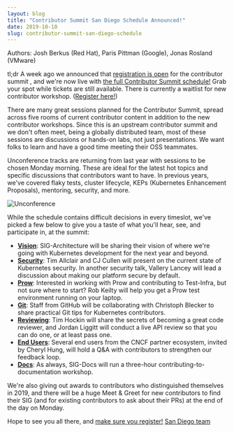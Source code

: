 ```yaml
---
layout: blog
title: "Contributor Summit San Diego Schedule Announced!"
date: 2019-10-10
slug: contributor-summit-san-diego-schedule
---
```



Authors: Josh Berkus (Red Hat), Paris Pittman (Google), Jonas Rosland (VMware)

tl;dr A week ago we announced that [registration is open][reg] for the contributor
summit , and we're now live with [the full Contributor Summit schedule!][schedule]
Grab your spot while tickets are still available. There is currently a waitlist
for new contributor workshop.  ([Register here!][reg])

There are many great sessions planned for the Contributor Summit, spread across
five rooms of current contributor content in addition to the new contributor
workshops. Since this is an upstream contributor summit and we don't often meet,
being a globally distributed team, most of these sessions are discussions or
hands-on labs, not just presentations.  We want folks to learn and have a
good time meeting their OSS teammates.

Unconference tracks are returning from last year with sessions to be chosen
Monday morning. These are ideal for the latest hot topics and specific
discussions that contributors want to have. In previous years, we've covered
flaky tests, cluster lifecycle, KEPs (Kubernetes Enhancement Proposals), mentoring,
security, and more.

![Unconference](/images/blog/2019-10-10-contributor-summit-san-diego-schedule/DSCF0806.jpg)

While the schedule contains difficult decisions in every timeslot, we've picked
a few below to give you a taste of what you'll hear, see, and participate in, at
the summit:

* **[Vision]**: SIG-Architecture will be sharing their vision of where we're going
  with Kubernetes development for the next year and beyond.
* **[Security]**: Tim Allclair and CJ Cullen will present on the current state of
  Kubernetes security. In another security talk, Vallery Lancey will lead a
  discussion about making our platform secure by default.
* **[Prow]**: Interested in working with Prow and contributing to Test-Infra, but
  not sure where to start?  Rob Keilty will help you get a Prow test environment
  running on your laptop.
* **[Git]**: Staff from GitHub will be collaborating with Christoph Blecker to share
  practical Git tips for Kubernetes contributors.
* **[Reviewing]**: Tim Hockin will share the secrets of becoming a great code
  reviewer, and Jordan Liggitt will conduct a live API review so that you can do
  one, or at least pass one.
* **[End Users]**: Several end users from the CNCF partner ecosystem, invited by
  Cheryl Hung, will hold a Q&A with contributors to strengthen our feedback loop.
* **[Docs]**: As always, SIG-Docs will run a three-hour contributing-to-documentation
  workshop.

We're also giving out awards to contributors who distinguished themselves in 2019,
and there will be a huge Meet & Greet for new contributors to find their SIG
(and for existing contributors to ask about their PRs) at the end of the day on
Monday.

Hope to see you all there, and [make sure you register!][reg]
[San Diego team][team]

[reg]: https://events19.linuxfoundation.org/events/kubernetes-contributor-summit-north-america-2019/register/
[schedule]: https://events19.linuxfoundation.org/events/kubernetes-contributor-summit-north-america-2019/program/schedule/
[Vision]: https://sched.co/VvMc
[Security]: https://sched.co/VvMj
[Prow]: https://sched.co/Vv6Z
[Git]: https://sched.co/VvNa
[Reviewing]: https://sched.co/VutA
[End Users]: https://sched.co/VvNJ
[Docs]: https://sched.co/Vux2
[team]: http://git.k8s.io/community/events/events-team
